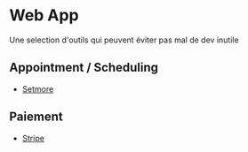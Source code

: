 # Web App
Une selection d'outils qui peuvent éviter pas mal de dev inutile

## Appointment / Scheduling
- [Setmore](https://www.setmore.com)

## Paiement
- [Stripe](https://stripe.com/fr)
